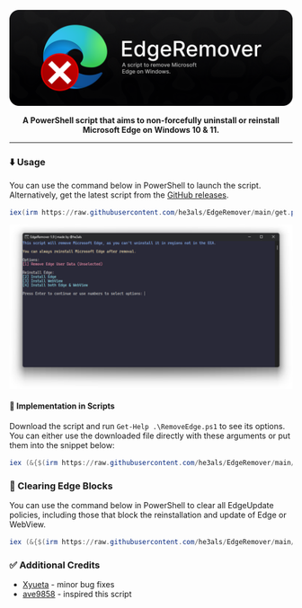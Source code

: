 <p align="center">
  <img src="banner.png" alt="EdgeRemover banner" width="800">
</p>

<p align="center"><b>A PowerShell script that aims to non-forcefully uninstall or reinstall Microsoft Edge on Windows 10 & 11.</b></p>

---

### ⬇️ Usage
You can use the command below in PowerShell to launch the script. Alternatively, get the latest script from the [GitHub releases](https://github.com/he3als/EdgeRemover/releases/latest).

```powershell
iex(irm https://raw.githubusercontent.com/he3als/EdgeRemover/main/get.ps1)
```

<p align="center">
  <img src="showcase.png" alt="Image of the EdgeRemover UI" width="800">
</p>

#### 📜 Implementation in Scripts

Download the script and run `Get-Help .\RemoveEdge.ps1` to see its options. You can either use the downloaded file directly with these arguments or put them into the snippet below:

```powershell
iex (&{$(irm https://raw.githubusercontent.com/he3als/EdgeRemover/main/get.ps1)} [ARGUMENTS HERE])
```

### 🫧 Clearing Edge Blocks
You can use the command below in PowerShell to clear all EdgeUpdate policies, including those that block the reinstallation and update of Edge or WebView.

```powershell
iex (&{$(irm https://raw.githubusercontent.com/he3als/EdgeRemover/main/get.ps1)} -ClearUpdateBlocks)
```

### ✅ Additional Credits

- [Xyueta](https://github.com/Xyueta) - minor bug fixes
- [ave9858](https://gist.github.com/ave9858/c3451d9f452389ac7607c99d45edecc6) - inspired this script

